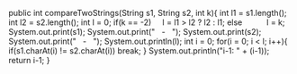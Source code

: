 public int compareTwoStrings(String s1, String s2, int k){
int l1 = s1.length();
int l2 = s2.length();
int l = 0;
if(k == -2)     l = l1 > l2 ? l2 : l1;
else            l = k;
System.out.print(s1);
System.out.print("   -   ");
System.out.print(s2);
System.out.print("   -   ");
System.out.println(l);
int i = 0;
for(i = 0; i < l; i++){
if(s1.charAt(i) != s2.charAt(i)) break;
}
System.out.println("i-1: " + (i-1));
return i-1;
}
​
​
​
​
​
​
​
​
​